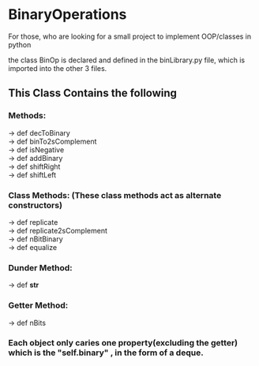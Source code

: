 # BinaryOperations
For those, who are looking for a small project to implement OOP/classes in python

the class BinOp is declared and defined in the binLibrary.py file, which is imported into the other 3 files.
## This Class Contains the following 
### Methods:
  -> def decToBinary<br>
  -> def binTo2sComplement<br>
  -> def isNegative<br>
  -> def addBinary<br>
  -> def shiftRight<br>
  -> def shiftLeft<br>
  
### Class Methods: (These class methods act as alternate constructors)
  -> def replicate<br>
  -> def replicate2sComplement<br>
  -> def nBitBinary<br>
  -> def equalize<br>
  
### Dunder Method:
  -> def __str__<br>
  
### Getter Method:
  -> def nBits<br>
 
### Each object only caries one property(excluding the getter) which is the "self.binary" , in the form of a deque.
